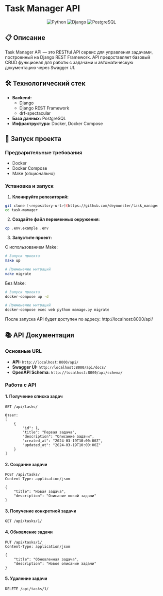 # Task Manager API

<div align="center">

![Python](https://img.shields.io/badge/python-3.9+-blue.svg)
![Django](https://img.shields.io/badge/django-4.0+-green.svg)
![PostgreSQL](https://img.shields.io/badge/postgresql-13+-blue.svg)


</div>

## 📋 Описание

Task Manager API — это RESTful API сервис для управления задачами, построенный на Django REST Framework. API предоставляет базовый CRUD функционал для работы с задачами и автоматическую документацию через Swagger UI.

## 🛠 Технологический стек

- **Backend:**
  - Django
  - Django REST Framework
  - drf-spectacular
- **База данных:** PostgreSQL
- **Инфраструктура:** Docker, Docker Compose

## 🚀 Запуск проекта

### Предварительные требования

- Docker
- Docker Compose
- Make (опционально)

### Установка и запуск

1. **Клонируйте репозиторий:**
```bash
git clone [<repository-url>](https://github.com/deymonster/task_manager.git)
cd task-manager
```

2. **Создайте файл переменных окружения:**
```bash
cp .env.example .env
```

3. **Запустите проект:**

С использованием Make:
```bash
# Запуск проекта
make up

# Применение миграций
make migrate
```

Без Make:
```bash
# Запуск проекта
docker-compose up -d

# Применение миграций
docker-compose exec web python manage.py migrate
```

После запуска API будет доступен по адресу: http://localhost:8000/api/

## 📚 API Документация

### Основные URL

- **API:** `http://localhost:8000/api/`
- **Swagger UI:** `http://localhost:8000/api/docs/`
- **OpenAPI Schema:** `http://localhost:8000/api/schema/`

### Работа с API

#### 1. Получение списка задач
```http
GET /api/tasks/

Ответ:
[
    {
        "id": 1,
        "title": "Первая задача",
        "description": "Описание задачи",
        "created_at": "2024-03-19T10:00:00Z",
        "updated_at": "2024-03-19T10:00:00Z"
    }
]
```

#### 2. Создание задачи
```http
POST /api/tasks/
Content-Type: application/json

{
    "title": "Новая задача",
    "description": "Описание новой задачи"
}
```

#### 3. Получение конкретной задачи
```http
GET /api/tasks/1/
```

#### 4. Обновление задачи
```http
PUT /api/tasks/1/
Content-Type: application/json

{
    "title": "Обновленная задача",
    "description": "Новое описание задачи"
}
```

#### 5. Удаление задачи
```http
DELETE /api/tasks/1/
```